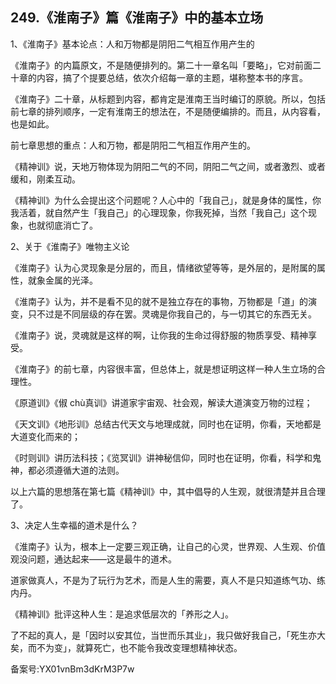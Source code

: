 ## 249.《淮南子》篇《淮南子》中的基本立场
1、《淮南子》基本论点：人和万物都是阴阳二气相互作用产生的


《淮南子》的内篇原文，不是随便排列的。第二十一章名叫「要略」，它对前面二十章的内容，搞了个提要总结，依次介绍每一章的主题，堪称整本书的序言。


《淮南子》二十章，从标题到内容，都肯定是淮南王当时编订的原貌。所以，包括前七章的排列顺序，一定有淮南王的想法在，不是随便编排的。而且，从内容看，也是如此。


前七章思想的重点：人和万物，都是阴阳二气相互作用产生的。


《精神训》说，天地万物体现为阴阳二气的不同，阴阳二气之间，或者激烈、或者缓和，刚柔互动。


《精神训》为什么会提出这个问题呢？人心中的「我自己」，就是身体的属性，你我活着，就自然产生「我自己」的心理现象，你我死掉，当然「我自己」这个现象，也就彻底消亡了。


2、关于《淮南子》唯物主义论


《淮南子》认为心灵现象是分层的，而且，情绪欲望等等，是外层的，是附属的属性，就象金属的光泽。


《淮南子》认为，并不是看不见的就不是独立存在的事物，万物都是「道」的演变，只不过是不同层级的存在罢。灵魂是你我自己的，与一切其它的东西无关。  


《淮南子》说，灵魂就是这样的啊，让你我的生命过得舒服的物质享受、精神享受。


《淮南子》的前七章，内容很丰富，但总体上，就是想证明这样一种人生立场的合理性。


《原道训》《俶 chù真训》讲道家宇宙观、社会观，解读大道演变万物的过程；


《天文训》《地形训》总结古代天文与地理成就，同时也在证明，你看，天地都是大道变化而来的；


《时则训》讲历法科技；《览冥训》讲神秘信仰，同时也在证明，你看，科学和鬼神，都必须遵循大道的法则。


以上六篇的思想落在第七篇《精神训》中，其中倡导的人生观，就很清楚并且合理了。


3、决定人生幸福的道术是什么？


《淮南子》认为，根本上一定要三观正确，让自己的心灵，世界观、人生观、价值观没问题，通达起来——这是最牛的道术。


道家做真人，不是为了玩行为艺术，而是人生的需要，真人不是只知道练气功、练内丹。


《精神训》批评这种人生：是追求低层次的「养形之人」。


了不起的真人，是「因时以安其位，当世而乐其业」，我只做好我自己，「死生亦大矣，而不为变」，就算死亡，也不能令我改变理想精神状态。


备案号:YX01vnBm3dKrM3P7w

